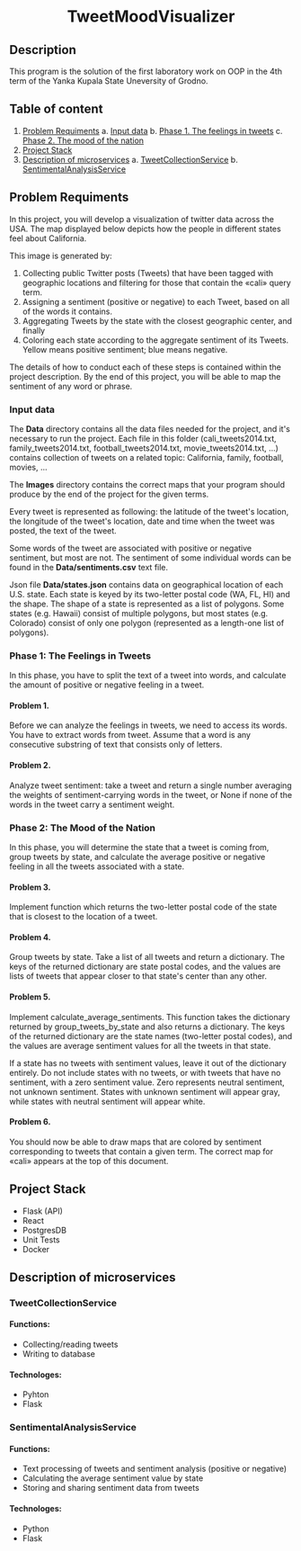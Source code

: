<h1 align="center">TweetMoodVisualizer</h1>

## Description
This program is the solution of the first laboratory work on OOP in the 4th term of the Yanka Kupala State Uneversity of Grodno.

## Table of content
1. [Problem Requiments](https://github.com/Definazu/TweetMoodVisualizer#problem-requiments)
	a. [Input data](https://github.com/Definazu/TweetMoodVisualizer#input-data)
	b. [Phase 1. The feelings in tweets](https://github.com/Definazu/TweetMoodVisualizer#phase-1-the-feelings-in-tweets)
	c. [Phase 2. The mood of the nation](https://github.com/Definazu/TweetMoodVisualizer#phase-2-the-mood-of-the-nation)
2. [Project Stack](https://github.com/Definazu/TweetMoodVisualizer#project-stack)
3. [Description of microservices](https://github.com/Definazu/TweetMoodVisualizer#description-of-microservices)
	a. [TweetCollectionService](https://github.com/Definazu/TweetMoodVisualizer#tweetcollectionservice)
	b. [SentimentalAnalysisService](https://github.com/Definazu/TweetMoodVisualizer#sentimentalanalysisservice)

## Problem Requiments
In this project, you will develop a visualization of twitter data across the USA. The map displayed below depicts how the people in different states feel about California.

This image is generated by:
1. Collecting public Twitter posts (Tweets) that have been tagged with geographic locations and
filtering for those that contain the «cali» query term.
2. Assigning a sentiment (positive or negative) to each Tweet, based on all of the words it
contains.
3. Aggregating Tweets by the state with the closest geographic center, and finally
4. Coloring each state according to the aggregate sentiment of its Tweets. Yellow means
positive sentiment; blue means negative.

The details of how to conduct each of these steps is contained within the project description.
By the end of this project, you will be able to map the sentiment of any word or phrase.

### Input data
The **Data** directory contains all the data files needed for the project, and it's necessary to run the project. Each file in this folder (cali_tweets2014.txt, family_tweets2014.txt, football_tweets2014.txt, movie_tweets2014.txt, ...) contains collection of tweets on a related topic: California, family, football, movies, ...

The **Images** directory contains the correct maps that your program should produce by the end of the project for the given terms.

Every tweet is represented as following: the latitude of the tweet's location, the longitude of the tweet's location, date and time when the tweet was posted, the text of the tweet.

Some words of the tweet are associated with positive or negative sentiment, but most are not. The sentiment of some individual words can be found in the __Data/sentiments.csv__ text file.

Json file __Data/states.json__ contains data on geographical location of each U.S. state. Each state is keyed by its two-letter postal code (WA, FL, HI) and the shape. The shape of a state is represented as a list of polygons. Some states (e.g. Hawaii) consist of multiple polygons, but most states (e.g. Colorado) consist of only one polygon (represented as a length-one list of polygons).

### Phase 1: The Feelings in Tweets
In this phase, you have to split the text of a tweet into words, and calculate the amount of positive or negative feeling in a tweet.

#### Problem 1.
Before we can analyze the feelings in tweets, we need to access its words. You have to extract words from tweet. Assume that a word is any consecutive substring of text that consists only of letters.

#### Problem 2.
Analyze tweet sentiment: take a tweet and return a single number averaging the weights of sentiment-carrying words in the tweet, or None if none of the words in the tweet carry a sentiment weight.

### Phase 2: The Mood of the Nation
In this phase, you will determine the state that a tweet is coming from, group tweets by state, and calculate the average positive or negative feeling in all the tweets associated with a state. 

#### Problem 3.
Implement function which returns the two-letter postal code of the state that is closest to the location of a tweet.

#### Problem 4.
Group tweets by state. Take a list of all tweets and return a dictionary. The keys of the returned dictionary are state postal codes, and the values are lists of tweets that appear closer to that state's center than any other.

#### Problem 5.
Implement calculate_average_sentiments. This function takes the dictionary returned by group_tweets_by_state and also returns a dictionary. The keys of the returned dictionary are the state names (two-letter postal codes), and the values are average sentiment values for all the tweets in that state.

If a state has no tweets with sentiment values, leave it out of the dictionary entirely. Do not include states with no tweets, or with tweets that have no sentiment, with a zero sentiment value. Zero represents neutral sentiment, not unknown sentiment. States with unknown sentiment will appear gray, while states with neutral sentiment will appear white.

#### Problem 6.
You should now be able to draw maps that are colored by sentiment corresponding to tweets that contain a given term. The correct map for «cali» appears at the top of this document.

## Project Stack
* Flask (API)
* React
* PostgresDB
* Unit Tests 
* Docker

## Description of microservices

### TweetCollectionService

#### Functions:
- Collecting/reading tweets
- Writing to database

#### Technologes:
- Pyhton
- Flask

### SentimentalAnalysisService

#### Functions:
- Text processing of tweets and sentiment analysis (positive or negative)
- Calculating the average sentiment value by state
- Storing and sharing sentiment data from tweets

#### Technologes:
- Python
- Flask
